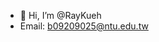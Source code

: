 - 👋 Hi, I’m @RayKueh
- Email: b09209025@ntu.edu.tw 


<!---
RayKueh/RayKueh is a ✨ special ✨ repository because its `README.md` (this file) appears on your GitHub profile.
You can click the Preview link to take a look at your changes.
--->
